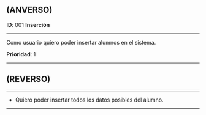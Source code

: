 ## (ANVERSO)

**ID**: 001 **Inserción**
___

Como usuario quiero poder insertar alumnos en el sistema.

**Prioridad**: 1
___


## (REVERSO)

___

 * Quiero poder insertar todos los datos posibles del alumno.

___
